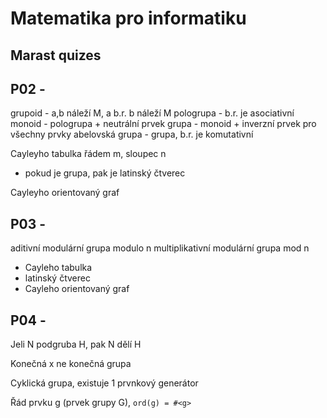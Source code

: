 # Matematika pro informatiku

## Marast quizes

## P02 -

grupoid - a,b náleží M, a b.r. b náleží M
pologrupa - b.r. je asociativní
monoid  - pologrupa + neutrální prvek
grupa - monoid + inverzní prvek pro všechny prvky
abelovská grupa - grupa, b.r. je komutativní 

Cayleyho tabulka řádem m, sloupec n
- pokud je grupa, pak je latinský čtverec

Cayleyho orientovaný graf

## P03 -

aditivní modulární grupa modulo n
multiplikativní modulární grupa mod n

- Cayleho tabulka
- latinský čtverec
- Cayleho orientovaný graf

## P04 -

Jeli N podgruba H, pak N dělí H

Konečná x ne konečná grupa

Cyklická grupa, existuje 1 prvnkový generátor

Řád prvku g (prvek grupy G), `ord(g) = #<g>`
